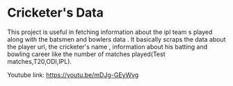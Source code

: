 # Cricketer's Data

This project is useful in fetching information about the ipl team s played along with the batsmen and bowlers data . It basically scraps the data about the player url, the cricketer's name , information about his batting and bowling  career like the number of matches played(Test matches,T20,ODI,IPL).



Youtube link:
https://youtu.be/mDJg-GEyWvg
